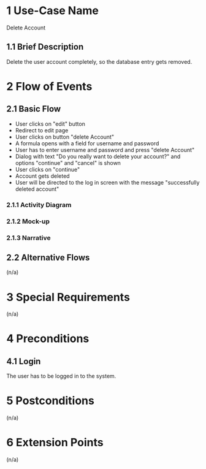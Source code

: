 # 1 Use-Case Name
Delete Account

## 1.1 Brief Description
Delete the user account completely, so the database entry gets removed.

# 2 Flow of Events
## 2.1 Basic Flow
- User clicks on "edit" button
- Redirect to edit page
- User clicks on button "delete Account"
- A formula opens with a field for username and password
- User has to enter username and password and press "delete Account"
- Dialog with text "Do you really want to delete your account?" and options "continue" and "cancel" is shown
- User clicks on "continue"
- Account gets deleted
- User will be directed to the log in screen with the message "successfully deleted account"

### 2.1.1 Activity Diagram

### 2.1.2 Mock-up


### 2.1.3 Narrative


## 2.2 Alternative Flows
(n/a)

# 3 Special Requirements
(n/a)

# 4 Preconditions
## 4.1 Login
The user has to be logged in to the system.

# 5 Postconditions
(n/a)

# 6 Extension Points
(n/a)
